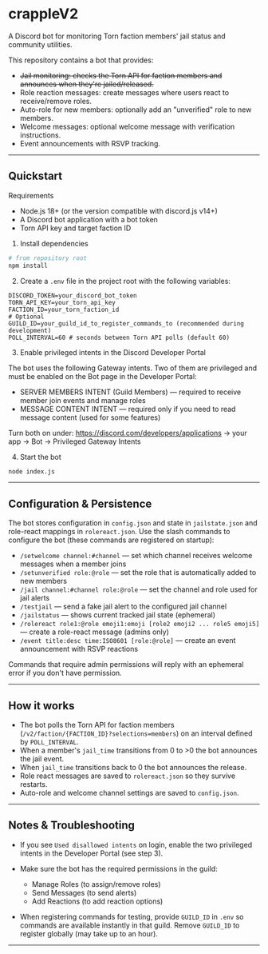 # crappleV2

A Discord bot for monitoring Torn faction members' jail status and community utilities.

This repository contains a bot that provides:

- ~~Jail monitoring: checks the Torn API for faction members and announces when they're jailed/released.~~
- Role reaction messages: create messages where users react to receive/remove roles.
- Auto-role for new members: optionally add an "unverified" role to new members.
- Welcome messages: optional welcome message with verification instructions.
- Event announcements with RSVP tracking.

---

## Quickstart

Requirements
- Node.js 18+ (or the version compatible with discord.js v14+)
- A Discord bot application with a bot token
- Torn API key and target faction ID

1. Install dependencies

```bash
# from repository root
npm install
```

2. Create a `.env` file in the project root with the following variables:

```
DISCORD_TOKEN=your_discord_bot_token
TORN_API_KEY=your_torn_api_key
FACTION_ID=your_torn_faction_id
# Optional
GUILD_ID=your_guild_id_to_register_commands_to (recommended during development)
POLL_INTERVAL=60 # seconds between Torn API polls (default 60)
```

3. Enable privileged intents in the Discord Developer Portal

The bot uses the following Gateway intents. Two of them are privileged and must be enabled on the Bot page in the Developer Portal:

- SERVER MEMBERS INTENT (Guild Members) — required to receive member join events and manage roles
- MESSAGE CONTENT INTENT — required only if you need to read message content (used for some features)

Turn both on under: https://discord.com/developers/applications → your app → Bot → Privileged Gateway Intents

4. Start the bot

```bash
node index.js
```

---

## Configuration & Persistence

The bot stores configuration in `config.json` and state in `jailstate.json` and role-react mappings in `rolereact.json`. Use the slash commands to configure the bot (these commands are registered on startup):

- `/setwelcome channel:#channel` — set which channel receives welcome messages when a member joins
- `/setunverified role:@role` — set the role that is automatically added to new members
- `/jail channel:#channel role:@role` — set the channel and role used for jail alerts
- `/testjail` — send a fake jail alert to the configured jail channel
- `/jailstatus` — shows current tracked jail state (ephemeral)
- `/rolereact role1:@role emoji1:emoji [role2 emoji2 ... role5 emoji5]` — create a role-react message (admins only)
- `/event title:desc time:ISO8601 [role:@role]` — create an event announcement with RSVP reactions

Commands that require admin permissions will reply with an ephemeral error if you don't have permission.

---

## How it works

- The bot polls the Torn API for faction members (`/v2/faction/{FACTION_ID}?selections=members`) on an interval defined by `POLL_INTERVAL`.
- When a member's `jail_time` transitions from 0 to >0 the bot announces the jail event.
- When `jail_time` transitions back to 0 the bot announces the release.
- Role react messages are saved to `rolereact.json` so they survive restarts.
- Auto-role and welcome channel settings are saved to `config.json`.

---

## Notes & Troubleshooting

- If you see `Used disallowed intents` on login, enable the two privileged intents in the Developer Portal (see step 3).
- Make sure the bot has the required permissions in the guild:
	- Manage Roles (to assign/remove roles)
	- Send Messages (to send alerts)
	- Add Reactions (to add reaction options)

- When registering commands for testing, provide `GUILD_ID` in `.env` so commands are available instantly in that guild. Remove `GUILD_ID` to register globally (may take up to an hour).

---
